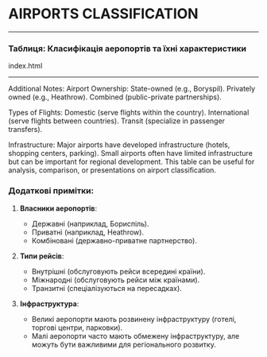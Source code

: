 # AIRPORTS CLASSIFICATION

---

### Таблиця: Класифікація аеропортів та їхні характеристики
index.html

---
Additional Notes:
Airport Ownership:
   State-owned (e.g., Boryspil).
   Privately owned (e.g., Heathrow).
   Combined (public-private partnerships).

Types of Flights:
   Domestic (serve flights within the country).
   International (serve flights between countries).
   Transit (specialize in passenger transfers).

Infrastructure:
   Major airports have developed infrastructure (hotels, shopping centers, parking).
   Small airports often have limited infrastructure but can be important for regional development.
   This table can be useful for analysis, comparison, or presentations on airport classification.

### Додаткові примітки:
1. **Власники аеропортів**: 
   - Державні (наприклад, Бориспіль).
   - Приватні (наприклад, Heathrow).
   - Комбіновані (державно-приватне партнерство).

2. **Типи рейсів**:
   - Внутрішні (обслуговують рейси всередині країни).
   - Міжнародні (обслуговують рейси між країнами).
   - Транзитні (спеціалізуються на пересадках).

3. **Інфраструктура**:
   - Великі аеропорти мають розвинену інфраструктуру (готелі, торгові центри, парковки).
   - Малі аеропорти часто мають обмежену інфраструктуру, але можуть бути важливими для регіонального розвитку.